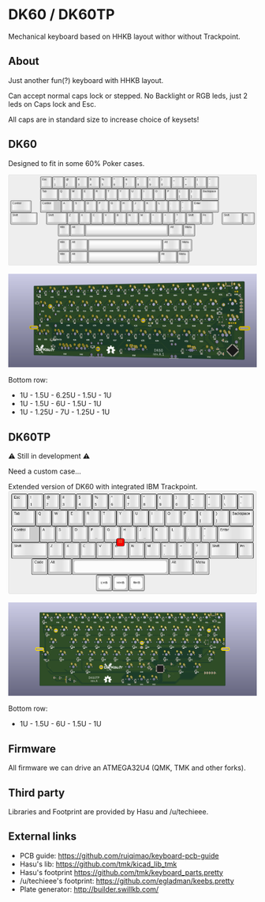 # DK60 / DK60TP
Mechanical keyboard based on HHKB layout withor without Trackpoint.

## About

Just another fun(?) keyboard with HHKB layout.

Can accept normal caps lock or stepped. No Backlight or RGB leds, just 2 leds on Caps lock and Esc.

All caps are in standard size to increase choice of keysets!

## DK60
Designed to fit in some 60% Poker cases.

![Layout](./Previews/DK60.png "Layout")

![PCB](./Previews/DK60-PCB.png "PCB")

Bottom row:
* 1U - 1.5U - 6.25U - 1.5U - 1U
* 1U - 1.5U - 6U - 1.5U - 1U
* 1U - 1.25U - 7U - 1.25U - 1U

## DK60TP
:warning: Still in development :warning:

Need a custom case...

Extended version of DK60 with integrated IBM Trackpoint.
![Layout](./Previews/DK60TP.png "Layout")

![PCB](./Previews/DK60TP-PCB.png "PCB")

Bottom row:
* 1U - 1.5U - 6U - 1.5U - 1U

## Firmware
All firmware we can drive an ATMEGA32U4 (QMK, TMK and other forks).

## Third party
Libraries and Footprint are provided by Hasu and /u/techieee.

## External links

* PCB guide: https://github.com/ruiqimao/keyboard-pcb-guide
* Hasu's lib: https://github.com/tmk/kicad_lib_tmk
* Hasu's footprint https://github.com/tmk/keyboard_parts.pretty
* /u/techieee's footprint: https://github.com/egladman/keebs.pretty
* Plate generator: http://builder.swillkb.com/
